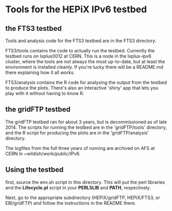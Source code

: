 # Tools for the HEPiX IPv6 testbed

## the FTS3 testbed
Tools and analysis code for the FTS3 testbed are in the FTS3 directory. 

FTS3/tools contains the code to actually run the testbed. Currently the testbed runs on lxplus0012 at CERN. This is a node in the lxplus-ipv6 cluster, where the tools are not always the most up-to-date, but at least the environment is installed cleanly. If you're lucky there will be a README.md there explaining how it all works.

FTS3/analysis contains the R code for analysing the output from the testbed to produce the plots. There's also an interactive 'shiny' app that lets you play with it without having to know R.

## the gridFTP testbed
The gridFTP testbed ran for about 3 years, but is decommissioned as of late 2014. The scripts for running the testbed are in the 'gridFTP/tools' directory, and the R script for producing the plots are in the 'gridFTP/analysis' directory.

The logfiles from the full three years of running are archived on AFS at CERN in ~wildish/work/public/IPv6.

## Using the testbed
first, source the env.sh script in this directory. This will put the perl libraries and the **Lifecycle.pl** script in your **PERL5LIB** and **PATH**, respectively.

Next, go to the appropriate subdirectory (HEPiX/gridFTP, HEPiX/FTS3, or EBI/gridFTP) and follow the instructions in the README there.